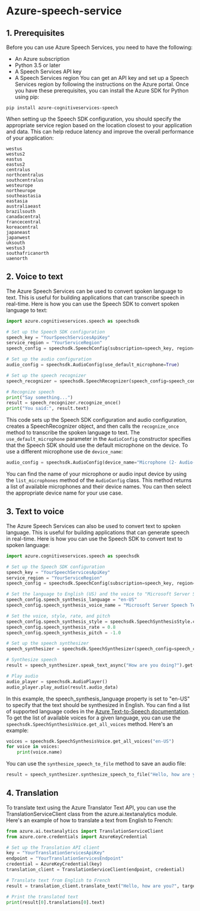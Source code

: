 # Azure-speech-service

## 1. Prerequisites
Before you can use Azure Speech Services, you need to have the following:

* An Azure subscription
* Python 3.5 or later
* A Speech Services API key
* A Speech Services region
You can get an API key and set up a Speech Services region by following the instructions on the Azure portal. Once you have these prerequisites, you can install the Azure SDK for Python using pip:
```
pip install azure-cognitiveservices-speech
```
When setting up the Speech SDK configuration, you should specify the appropriate service region based on the location closest to your application and data. This can help reduce latency and improve the overall performance of your application:
```
westus
westus2
eastus
eastus2
centralus
northcentralus
southcentralus
westeurope
northeurope
southeastasia
eastasia
australiaeast
brazilsouth
canadacentral
francecentral
koreacentral
japaneast
japanwest
uksouth
westus3
southafricanorth
uaenorth
```
## 2. Voice to text
The Azure Speech Services can be used to convert spoken language to text. This is useful for building applications that can transcribe speech in real-time. Here is how you can use the Speech SDK to convert spoken language to text:
```python
import azure.cognitiveservices.speech as speechsdk

# Set up the Speech SDK configuration
speech_key = "YourSpeechServicesApiKey"
service_region = "YourServiceRegion"
speech_config = speechsdk.SpeechConfig(subscription=speech_key, region=service_region)

# Set up the audio configuration
audio_config = speechsdk.AudioConfig(use_default_microphone=True)

# Set up the speech recognizer
speech_recognizer = speechsdk.SpeechRecognizer(speech_config=speech_config, audio_config=audio_config)

# Recognize speech
print("Say something...")
result = speech_recognizer.recognize_once()
print("You said:", result.text)
```
This code sets up the Speech SDK configuration and audio configuration, creates a SpeechRecognizer object, and then calls the `recognize_once` method to transcribe the spoken language to text. The `use_default_microphone` parameter in the `AudioConfig` constructor specifies that the Speech SDK should use the default microphone on the device. To use a different microphone use de `device_name`:
```python
audio_config = speechsdk.AudioConfig(device_name="Microphone (2- Audio-Technica USB mic...")
```
You can find the name of your microphone or audio input device by using the `list_microphones` method of the `AudioConfig` class. This method returns a list of available microphones and their device names. You can then select the appropriate device name for your use case.

## 3. Text to voice
The Azure Speech Services can also be used to convert text to spoken language. This is useful for building applications that can generate speech in real-time. Here is how you can use the Speech SDK to convert text to spoken language:
```python
import azure.cognitiveservices.speech as speechsdk

# Set up the Speech SDK configuration
speech_key = "YourSpeechServicesApiKey"
service_region = "YourServiceRegion"
speech_config = speechsdk.SpeechConfig(subscription=speech_key, region=service_region)

# Set the language to English (US) and the voice to "Microsoft Server Speech Text to Speech Voice (en-US, Guy24KRUS)"
speech_config.speech_synthesis_language = "en-US"
speech_config.speech_synthesis_voice_name = "Microsoft Server Speech Text to Speech Voice (en-US, Guy24KRUS)"

# Set the voice, style, rate, and pitch
speech_config.speech_synthesis_style = speechsdk.SpeechSynthesisStyle.chat
speech_config.speech_synthesis_rate = 0.8
speech_config.speech_synthesis_pitch = -1.0

# Set up the speech synthesizer
speech_synthesizer = speechsdk.SpeechSynthesizer(speech_config=speech_config)

# Synthesize speech
result = speech_synthesizer.speak_text_async("How are you doing?").get()

# Play audio
audio_player = speechsdk.AudioPlayer()
audio_player.play_audio(result.audio_data)
```
In this example, the speech_synthesis_language property is set to "en-US" to specify that the text should be synthesized in English. You can find a list of supported language codes in the [Azure Text-to-Speech documentation](https://docs.microsoft.com/en-us/azure/cognitive-services/speech-service/language-support). To get the list of available voices for a given language, you can use the `speechsdk.SpeechSynthesisVoice.get_all_voices` method. Here's an example:
```python
voices = speechsdk.SpeechSynthesisVoice.get_all_voices("en-US")
for voice in voices:
    print(voice.name)
```
You can use the `synthesize_speech_to_file` method to save an audio file:
```python
result = speech_synthesizer.synthesize_speech_to_file("Hello, how are you doing?", "output.wav")
```
## 4. Translation
To translate text using the Azure Translator Text API, you can use the TranslationServiceClient class from the azure.ai.textanalytics module. Here's an example of how to translate a text from English to French:
```python
from azure.ai.textanalytics import TranslationServiceClient
from azure.core.credentials import AzureKeyCredential

# Set up the Translation API client
key = "YourTranslationServicesApiKey"
endpoint = "YourTranslationServicesEndpoint"
credential = AzureKeyCredential(key)
translation_client = TranslationServiceClient(endpoint, credential)

# Translate text from English to French
result = translation_client.translate_text("Hello, how are you?", target_language="fr")

# Print the translated text
print(result[0].translations[0].text)
```
